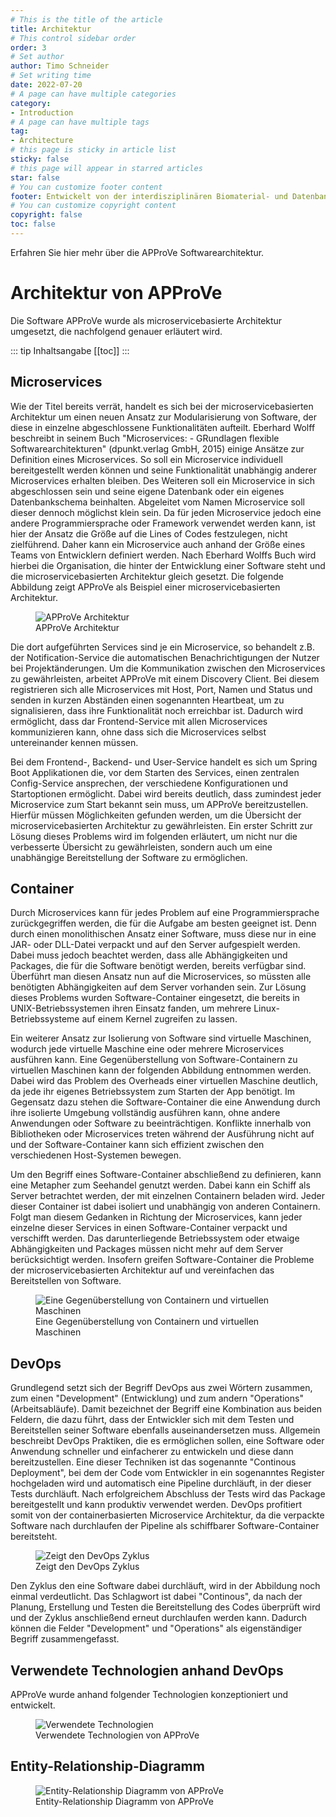 ```yaml
---
# This is the title of the article
title: Architektur
# This control sidebar order
order: 3
# Set author
author: Timo Schneider
# Set writing time
date: 2022-07-20
# A page can have multiple categories
category:
- Introduction
# A page can have multiple tags
tag:
- Architecture
# this page is sticky in article list
sticky: false
# this page will appear in starred articles
star: false
# You can customize footer content
footer: Entwickelt von der interdisziplinären Biomaterial- und Datenbank Frankfurt (iBDF)
# You can customize copyright content
copyright: false
toc: false
---
```


Erfahren Sie hier mehr über die APProVe Softwarearchitektur.

<!-- more -->

# Architektur von APProVe
Die Software APProVe wurde als microservicebasierte Architektur umgesetzt, die nachfolgend genauer erläutert wird.

::: tip Inhaltsangabe
[[toc]]
:::

## Microservices
Wie der Titel bereits verrät, handelt es sich bei der microservicebasierten Architektur um einen neuen Ansatz zur Modularisierung von Software, der diese in einzelne abgeschlossene Funktionalitäten aufteilt. Eberhard Wolff beschreibt in seinem Buch "Microservices: - GRundlagen flexible Softwarearchitekturen" (dpunkt.verlag GmbH, 2015) einige Ansätze zur Definition eines Microservices. So soll ein Microservice individuell bereitgestellt werden können und seine Funktionalität unabhängig anderer Microservices erhalten bleiben. Des Weiteren soll ein Microservice in sich abgeschlossen sein und seine eigene Datenbank oder ein eigenes Datenbankschema beinhalten. Abgeleitet vom Namen Microservice soll dieser dennoch möglichst klein sein. Da für jeden Microservice jedoch eine andere Programmiersprache oder Framework verwendet werden kann, ist hier der Ansatz die Größe auf die Lines of Codes festzulegen, nicht zielführend. Daher kann ein Microservice auch anhand der Größe eines Teams von Entwicklern definiert werden. Nach Eberhard Wolffs Buch wird hierbei die Organisation, die hinter der Entwicklung einer Software steht und die microservicebasierten Architektur gleich gesetzt.
Die folgende Abbildung zeigt APProVe als Beispiel einer microservicebasierten Architektur.

<figure>
  <div class="container">
    <label for="Container">
    <img src="/img/architecture/APProVe-Micro-Architektur.png" alt="APProVe Architektur">
    </label>
      <figcaption>APProVe Architektur</figcaption>
  </div>
</figure>

Die dort aufgeführten Services sind je ein Microservice, so behandelt z.B. der Notification-Service die automatischen Benachrichtigungen der Nutzer bei Projektänderungen. Um die Kommunikation zwischen den Microservices zu gewährleisten, arbeitet APProVe mit einem Discovery Client. Bei diesem registrieren sich alle Microservices mit Host, Port, Namen und Status und senden in kurzen Abständen einen sogenannten Heartbeat, um zu signalisieren, dass ihre Funktionalität noch erreichbar ist. Dadurch wird ermöglicht, dass dar Frontend-Service mit allen Microservices kommunizieren kann, ohne dass sich die Microservices selbst untereinander kennen müssen.

Bei dem Frontend-, Backend- und User-Service handelt es sich um Spring Boot Applikationen die, vor dem Starten des Services, einen zentralen Config-Service ansprechen, der verschiedene Konfigurationen und Startoptionen ermöglicht. Dabei wird bereits deutlich, dass zumindest jeder Microservice zum Start bekannt sein muss, um APProVe bereitzustellen. Hierfür müssen Möglichkeiten gefunden werden, um die Übersicht der microservicebasierten Architektur zu gewährleisten. Ein erster Schritt zur Lösung dieses Problems wird im folgenden erläutert, um nicht nur die verbesserte Übersicht zu gewährleisten, sondern auch um eine unabhängige Bereitstellung der Software zu ermöglichen.


## Container

Durch Microservices kann für jedes Problem auf eine Programmiersprache zurückgegriffen werden, die für die Aufgabe am besten geeignet ist. Denn durch einen monolithischen Ansatz einer Software, muss diese nur in eine JAR- oder DLL-Datei verpackt und auf den Server aufgespielt werden. Dabei muss jedoch beachtet werden, dass alle Abhängigkeiten und Packages, die für die Software benötigt werden, bereits verfügbar sind. Überführt man diesen Ansatz nun auf die Microservices, so müssten alle benötigten Abhängigkeiten auf dem Server vorhanden sein. Zur Lösung dieses Problems wurden Software-Container eingesetzt, die bereits in UNIX-Betriebssystemen ihren Einsatz fanden, um mehrere Linux-Betriebssysteme auf einem Kernel zugreifen zu lassen.

Ein weiterer Ansatz zur Isolierung von Software sind virtuelle Maschinen, wodurch jede virtuelle Maschine eine oder mehrere Microservices ausführen kann. Eine Gegenüberstellung von Software-Containern zu virtuellen Maschinen kann der folgenden Abbildung entnommen werden. Dabei wird das Problem des Overheads einer virtuellen Maschine deutlich, da jede ihr eigenes Betriebssystem zum Starten der App benötigt. Im Gegensatz dazu stehen die Software-Container die eine Anwendung durch ihre isolierte Umgebung vollständig ausführen kann, ohne andere Anwendungen oder Software zu beeinträchtigen. Konflikte innerhalb von Bibliotheken oder Microservices treten während der Ausführung nicht auf und der Software-Container kann sich effizient zwischen den verschiedenen Host-Systemen bewegen.

Um den Begriff eines Software-Container abschließend zu definieren, kann eine Metapher zum Seehandel genutzt werden. Dabei kann ein Schiff als Server betrachtet werden, der mit einzelnen Containern beladen wird. Jeder dieser Container ist dabei isoliert und unabhängig von anderen Containern. Folgt man diesem Gedanken in Richtung der Microservices, kann jeder einzelne dieser Services in einen Software-Container verpackt und verschifft werden. Das darunterliegende Betriebssystem oder etwaige Abhängigkeiten und Packages müssen nicht mehr auf dem Server berücksichtigt werden. Insofern greifen Software-Container die Probleme der microservicebasierten Architektur auf und vereinfachen das Bereitstellen von Software.

<figure>
  <div class="container">
    <label for="Container">
    <img src="/img/architecture/container-vs-vm2.png" alt="Eine Gegenüberstellung von Containern und virtuellen Maschinen">
    </label>
      <figcaption>Eine Gegenüberstellung von Containern und virtuellen Maschinen</figcaption>
  </div>
</figure>

## DevOps

Grundlegend setzt sich der Begriff DevOps aus zwei Wörtern zusammen, zum einen "Development" (Entwicklung) und zum andern "Operations" (Arbeitsabläufe). Damit bezeichnet der Begriff eine Kombination aus beiden Feldern, die dazu führt, dass der Entwickler sich mit dem Testen und Bereitstellen seiner Software ebenfalls auseinandersetzen muss. Allgemein beschreibt DevOps Praktiken, die es ermöglichen sollen, eine Software oder Anwendung schneller und einfacherer zu entwickeln und diese dann bereitzustellen.
Eine dieser Techniken ist das sogenannte "Continous Deployment", bei dem der Code vom Entwickler in ein sogenanntes Register hochgeladen wird und automatisch eine Pipeline durchläuft, in der dieser Tests durchläuft. Nach erfolgreichem Abschluss der Tests wird das Package bereitgestellt und kann produktiv verwendet werden. DevOps profitiert somit von der containerbasierten Microservice Architektur, da die verpackte Software nach durchlaufen der Pipeline als schiffbarer Software-Container bereitsteht.

<figure>
  <div class="container">
    <label for="DevOps">
      <img src="/img/architecture/devops_cycle.png" alt="Zeigt den DevOps Zyklus">
    </label>
    <figcaption>Zeigt den DevOps Zyklus</figcaption>
  </div>
</figure>

Den Zyklus den eine Software dabei durchläuft, wird in der Abbildung noch einmal verdeutlicht. Das Schlagwort ist dabei "Continous", da nach der Planung, Erstellung und Testen die Bereitstellung des Codes überprüft wird und der Zyklus anschließend erneut durchlaufen werden kann. Dadurch können die Felder "Development" und "Operations" als eigenständiger Begriff zusammengefasst.

## Verwendete Technologien anhand DevOps
APProVe wurde anhand folgender Technologien konzeptioniert und entwickelt.

<figure>
  <div class="container">
    <label for="Technologien">
      <img src="/img/architecture/DevOps-Technology.png" alt="Verwendete Technologien">
    </label>
    <figcaption>Verwendete Technologien von APProVe</figcaption>
  </div>
</figure>


## Entity-Relationship-Diagramm

<figure>
  <div class="container">
    <label for="Entity">
       <img src="/img/architecture/Datenbank-Entity-Relation.jpg" alt="Entity-Relationship Diagramm von APProVe">
    </label>
      <figcaption>Entity-Relationship Diagramm von APProVe</figcaption>
  </div>
</figure>
